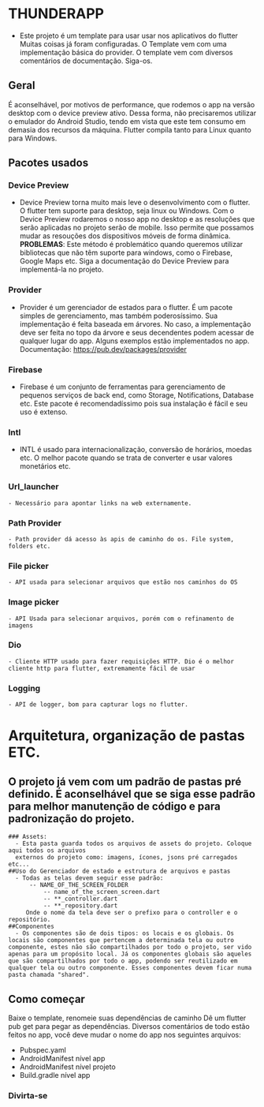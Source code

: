 # THUNDERAPP

* Este projeto é um template para usar usar nos aplicativos do flutter
Muitas coisas já foram configuradas. O Template vem com uma implementação básica do provider. 
O template vem com diversos comentários de documentação. Siga-os. 
## Geral
É aconselhável, por motivos de performance, que rodemos o app na versão desktop com o device preview ativo. Dessa forma, não precisaremos utilizar o emulador do Android Studio, tendo em vista que este tem consumo em demasia dos recursos da máquina. Flutter compila tanto para Linux quanto para Windows.
## Pacotes usados
   ### Device Preview
   -  Device Preview torna muito mais leve o desenvolvimento com o flutter. O flutter tem suporte para desktop, seja linux ou Windows. Com o Device Preview
    rodaremos o nosso app no desktop e as resoluções que serão aplicadas no projeto serão de mobile. Isso permite que possamos mudar as resouções dos
    dispositivos móveis de forma dinâmica. **PROBLEMAS**: Este método é problemático quando queremos utilizar bibliotecas que não têm suporte para windows,
    como o Firebase, Google Maps etc. Siga a documentação do Device Preview para implementá-la no projeto. 
   ### Provider
   -  Provider é um gerenciador de estados para o flutter. É um pacote simples de gerenciamento, mas também poderosíssimo. Sua implementação é feita baseada em árvores. No caso, a implementação deve ser feita no topo da árvore e seus decendentes podem acessar de qualquer lugar do app. Alguns exemplos estão implementados no app. Documentação: https://pub.dev/packages/provider
   ### Firebase
   -  Firebase é um conjunto de ferramentas para gerenciamento de pequenos serviços de back end, como Storage, Notifications, Database etc. Este pacote é recomendadíssimo pois sua instalação é fácil e seu uso é extenso.
   ### Intl
   - INTL é usado para internacionalização, conversão de horários, moedas etc. O melhor pacote quando se trata de converter e usar valores monetários etc.
   ### Url_launcher
    - Necessário para apontar links na web externamente.
   ### Path Provider
    - Path provider dá acesso às apis de caminho do os. File system, folders etc. 
   ### File picker
    - API usada para selecionar arquivos que estão nos caminhos do OS
   ### Image picker
    - API Usada para selecionar arquivos, porém com o refinamento de imagens
   ### Dio
    - Cliente HTTP usado para fazer requisições HTTP. Dio é o melhor cliente http para flutter, extremamente fácil de usar
   ### Logging
    - API de logger, bom para capturar logs no flutter.
# Arquitetura, organização de pastas ETC.
  ## O projeto já vem com um padrão de pastas pré definido. É aconselhável que se siga esse padrão para melhor manutenção de código e para padronização do projeto.
    ### Assets:
      - Esta pasta guarda todos os arquivos de assets do projeto. Coloque aqui todos os arquivos 
      externos do projeto como: imagens, ícones, jsons pré carregados etc...
    ##Uso do Gerenciador de estado e estrutura de arquivos e pastas
      - Todas as telas devem seguir esse padrão: 
          -- NAME_OF_THE_SCREEN_FOLDER
              -- name_of_the_screen_screen.dart
              -- **_controller.dart
              -- **_repository.dart
         Onde o nome da tela deve ser o prefixo para o controller e o repositório.
    ##Componentes
      - Os componentes são de dois tipos: os locais e os globais. Os locais são componentes que pertencem a determinada tela ou outro componente, estes não são compartilhados por todo o projeto, ser vido apenas para um propósito local. Já os componentes globais são aqueles que são compartilhados por todo o app, podendo ser reutilizado em qualquer tela ou outro componente. Esses componentes devem ficar numa pasta chamada "shared". 
    
## Como começar
Baixe o template, renomeie suas dependências de caminho
Dê um flutter pub get para pegar as dependências.
Diversos comentários de todo estão feitos no app, você deve mudar o nome do app nos seguintes arquivos:
- Pubspec.yaml
- AndroidManifest nível app
- AndroidManifest nível projeto
- Build.gradle nível app
### Divirta-se
